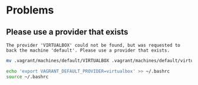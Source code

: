 # Problems

## Please use a provider that exists

```
The provider 'VIRTUALBOX' could not be found, but was requested to
back the machine 'default'. Please use a provider that exists.
```

```sh
mv .vagrant/machines/default/VIRTUALBOX .vagrant/machines/default/virtualbox
```

```sh
echo 'export VAGRANT_DEFAULT_PROVIDER=virtualbox' >> ~/.bashrc
source ~/.bashrc
```

